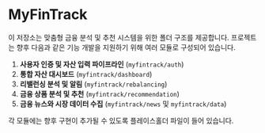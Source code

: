 # MyFinTrack

이 저장소는 맞춤형 금융 분석 및 추천 시스템을 위한 폴더 구조를 제공합니다. 
프로젝트는 향후 다음과 같은 기능 개발을 지원하기 위해 여러 모듈로 구성되어 있습니다.

1. **사용자 인증 및 자산 입력 파이프라인** (`myfintrack/auth`)
2. **통합 자산 대시보드** (`myfintrack/dashboard`)
3. **리밸런싱 분석 및 알림** (`myfintrack/rebalancing`)
4. **금융 상품 분석 및 추천** (`myfintrack/recommendation`)
5. **금융 뉴스와 시장 데이터 수집** (`myfintrack/news` 및 `myfintrack/data`)

각 모듈에는 향후 구현이 추가될 수 있도록 플레이스홀더 파일이 들어 있습니다.
